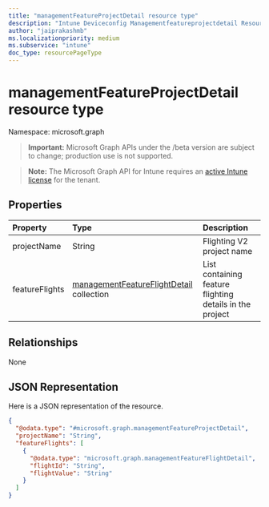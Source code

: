 ```yaml
---
title: "managementFeatureProjectDetail resource type"
description: "Intune Deviceconfig Managementfeatureprojectdetail Resources ."
author: "jaiprakashmb"
ms.localizationpriority: medium
ms.subservice: "intune"
doc_type: resourcePageType
---
```


# managementFeatureProjectDetail resource type

Namespace: microsoft.graph

> **Important:** Microsoft Graph APIs under the /beta version are subject to change; production use is not supported.

> **Note:** The Microsoft Graph API for Intune requires an [active Intune license](https://go.microsoft.com/fwlink/?linkid=839381) for the tenant.



## Properties
|Property|Type|Description|
|:---|:---|:---|
|projectName|String|Flighting V2 project name|
|featureFlights|[managementFeatureFlightDetail](../resources/intune-deviceconfig-managementfeatureflightdetail.md) collection|List containing feature flighting details in the project|

## Relationships
None

## JSON Representation
Here is a JSON representation of the resource.
<!-- {
  "blockType": "resource",
  "@odata.type": "microsoft.graph.managementFeatureProjectDetail"
}
-->
``` json
{
  "@odata.type": "#microsoft.graph.managementFeatureProjectDetail",
  "projectName": "String",
  "featureFlights": [
    {
      "@odata.type": "microsoft.graph.managementFeatureFlightDetail",
      "flightId": "String",
      "flightValue": "String"
    }
  ]
}
```
